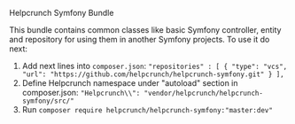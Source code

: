 Helpcrunch Symfony Bundle

This bundle contains common classes like basic Symfony 
controller, entity and repository for using them in another Symfony projects.
To use it do next:
1) Add next lines into `composer.json`: 
`"repositories" : [
    {
     "type": "vcs",
     "url": "https://github.com/helpcrunch/helpcrunch-symfony.git"
    }
],`
2) Define Helpcrunch namespace under "autoload" section in composer.json: `"Helpcrunch\\": "vendor/helpcrunch/helpcrunch-symfony/src/"`
2) Run `composer require helpcrunch/helpcrunch-symfony:"master:dev"`